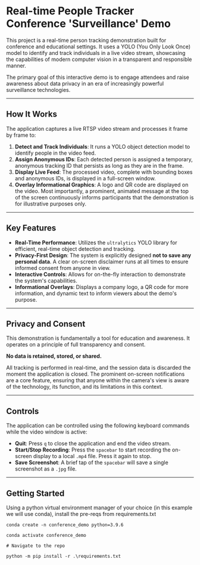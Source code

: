 # Real-time People Tracker Conference 'Surveillance' Demo

This project is a real-time person tracking demonstration built for conference and educational settings. It uses a YOLO (You Only Look Once) model to identify and track individuals in a live video stream, showcasing the capabilities of modern computer vision in a transparent and responsible manner.

The primary goal of this interactive demo is to engage attendees and raise awareness about data privacy in an era of increasingly powerful surveillance technologies.

---

## How It Works

The application captures a live RTSP video stream and processes it frame by frame to:

1.  **Detect and Track Individuals**: It runs a YOLO object detection model to identify people in the video feed.
2.  **Assign Anonymous IDs**: Each detected person is assigned a temporary, anonymous tracking ID that persists as long as they are in the frame.
3.  **Display Live Feed**: The processed video, complete with bounding boxes and anonymous IDs, is displayed in a full-screen window.
4.  **Overlay Informational Graphics**: A logo and QR code are displayed on the video. Most importantly, a prominent, animated message at the top of the screen continuously informs participants that the demonstration is for illustrative purposes only.

---

## Key Features

* **Real-Time Performance**: Utilizes the `ultralytics` YOLO library for efficient, real-time object detection and tracking.
* **Privacy-First Design**: The system is explicitly designed **not to save any personal data**. A clear on-screen disclaimer runs at all times to ensure informed consent from anyone in view.
* **Interactive Controls**: Allows for on-the-fly interaction to demonstrate the system's capabilities.
* **Informational Overlays**: Displays a company logo, a QR code for more information, and dynamic text to inform viewers about the demo's purpose.

---

## Privacy and Consent

This demonstration is fundamentally a tool for education and awareness. It operates on a principle of full transparency and consent.

**No data is retained, stored, or shared.**

All tracking is performed in real-time, and the session data is discarded the moment the application is closed. The prominent on-screen notifications are a core feature, ensuring that anyone within the camera's view is aware of the technology, its function, and its limitations in this context.

---

## Controls

The application can be controlled using the following keyboard commands while the video window is active:

* **Quit**: Press `q` to close the application and end the video stream.
* **Start/Stop Recording**: Press the `spacebar` to start recording the on-screen display to a local `.mp4` file. Press it again to stop.
* **Save Screenshot**: A brief tap of the `spacebar` will save a single screenshot as a `.jpg` file.

---

## Getting Started

Using a python virtual environment manager of your choice (in this example we will use conda), install the pre-reqs from requirements.txt

```
conda create -n conference_demo python=3.9.6

conda activate conference_demo

# Navigate to the repo

python -m pip install -r .\requirements.txt
```